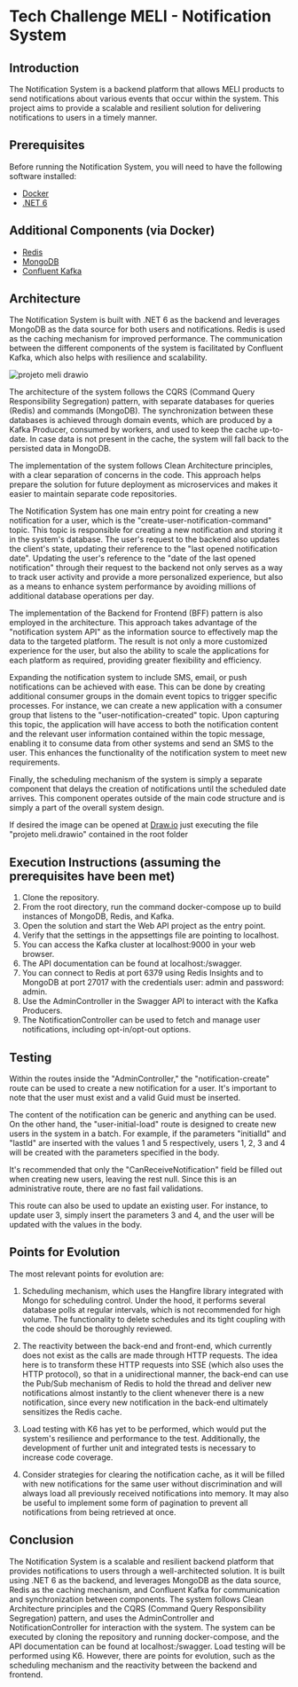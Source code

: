 # Tech Challenge MELI - Notification System

## Introduction
The Notification System is a backend platform that allows MELI products to send notifications about various events that occur within the system. 
This project aims to provide a scalable and resilient solution for delivering notifications to users in a timely manner.

## Prerequisites
Before running the Notification System, you will need to have the following software installed:
- [Docker](https://www.docker.com/)
- [.NET 6](https://dotnet.microsoft.com/download/dotnet/6.0)

## Additional Components (via Docker)
- [Redis](https://redis.io/)
- [MongoDB](https://www.mongodb.com/)
- [Confluent Kafka](https://www.confluent.io/platform/kafka/)

## Architecture
The Notification System is built with .NET 6 as the backend and leverages MongoDB as the data source for both users and notifications. Redis is used as the caching mechanism for improved performance. The communication between the different components of the system is facilitated by Confluent Kafka, which also helps with resilience and scalability.

![projeto meli drawio](https://user-images.githubusercontent.com/124640248/218335242-f7e5f7ac-748f-4c7a-a3f2-fab35f38142d.png)

The architecture of the system follows the CQRS (Command Query Responsibility Segregation) pattern, with separate databases for queries (Redis) and commands (MongoDB). The synchronization between these databases is achieved through domain events, which are produced by a Kafka Producer, consumed by workers, and used to keep the cache up-to-date. In case data is not present in the cache, the system will fall back to the persisted data in MongoDB.

The implementation of the system follows Clean Architecture principles, with a clear separation of concerns in the code. This approach helps prepare the solution for future deployment as microservices and makes it easier to maintain separate code repositories.

The Notification System has one main entry point for creating a new notification for a user, which is the "create-user-notification-command" topic. This topic is responsible for creating a new notification and storing it in the system's database. The user's request to the backend also updates the client's state, updating their reference to the "last opened notification date".
Updating the user's reference to the "date of the last opened notification" through their request to the backend not only serves as a way to track user activity and provide a more personalized experience, but also as a means to enhance system performance by avoiding millions of additional database operations per day.


The implementation of the Backend for Frontend (BFF) pattern is also employed in the architecture. This approach takes advantage of the "notification system API" as the information source to effectively map the data to the targeted platform. The result is not only a more customized experience for the user, but also the ability to scale the applications for each platform as required, providing greater flexibility and efficiency.

Expanding the notification system to include SMS, email, or push notifications can be achieved with ease. This can be done by creating additional consumer groups in the domain event topics to trigger specific processes. For instance, we can create a new application with a consumer group that listens to the "user-notification-created" topic. Upon capturing this topic, the application will have access to both the notification content and the relevant user information contained within the topic message, enabling it to consume data from other systems and send an SMS to the user. This enhances the functionality of the notification system to meet new requirements.

Finally, the scheduling mechanism of the system is simply a separate component that delays the creation of notifications until the scheduled date arrives. This component operates outside of the main code structure and is simply a part of the overall system design.

If desired the image can be opened at [Draw.io](https://draw.io) just executing the file "projeto meli.drawio" contained in the root folder

## Execution Instructions (assuming the prerequisites have been met)
1. Clone the repository.
2. From the root directory, run the command docker-compose up to build instances of MongoDB, Redis, and Kafka.
3. Open the solution and start the Web API project as the entry point.
4. Verify that the settings in the appsettings file are pointing to localhost.
5. You can access the Kafka cluster at localhost:9000 in your web browser.
6. The API documentation can be found at localhost:<port>/swagger.
7. You can connect to Redis at port 6379 using Redis Insights and to MongoDB at port 27017 with the credentials user: admin and password: admin.
8. Use the AdminController in the Swagger API to interact with the Kafka Producers.
9. The NotificationController can be used to fetch and manage user notifications, including opt-in/opt-out options.

## Testing
Within the routes inside the "AdminController," the "notification-create" route can be used to create a new notification for a user. It's important to note that the user must exist and a valid Guid must be inserted. 

The content of the notification can be generic and anything can be used. On the other hand, the "user-initial-load" route is designed to create new users in the system in a batch. For example, if the parameters "initialId" and "lastId" are inserted with the values 1 and 5 respectively, users 1, 2, 3 and 4 will be created with the parameters specified in the body. 

It's recommended that only the "CanReceiveNotification" field be filled out when creating new users, leaving the rest null. Since this is an administrative route, there are no fast fail validations. 

This route can also be used to update an existing user. For instance, to update user 3, simply insert the parameters 3 and 4, and the user will be updated with the values in the body.

## Points for Evolution
The most relevant points for evolution are:

1. Scheduling mechanism, which uses the Hangfire library integrated with Mongo for scheduling control. Under the hood, it performs several database polls at regular intervals, which is not recommended for high volume. The functionality to delete schedules and its tight coupling with the code should be thoroughly reviewed.

2. The reactivity between the back-end and front-end, which currently does not exist as the calls are made through HTTP requests. The idea here is to transform these HTTP requests into SSE (which also uses the HTTP protocol), so that in a unidirectional manner, the back-end can use the Pub/Sub mechanism of Redis to hold the thread and deliver new notifications almost instantly to the client whenever there is a new notification, since every new notification in the back-end ultimately sensitizes the Redis cache.

3. Load testing with K6 has yet to be performed, which would put the system's resilience and performance to the test. Additionally, the development of further unit and integrated tests is necessary to increase code coverage.

4. Consider strategies for clearing the notification cache, as it will be filled with new notifications for the same user without discrimination and will always load all previously received notifications into memory. It may also be useful to implement some form of pagination to prevent all notifications from being retrieved at once.

## Conclusion
The Notification System is a scalable and resilient backend platform that provides notifications to users through a well-architected solution. It is built using .NET 6 as the backend, and leverages MongoDB as the data source, Redis as the caching mechanism, and Confluent Kafka for communication and synchronization between components. The system follows Clean Architecture principles and the CQRS (Command Query Responsibility Segregation) pattern, and uses the AdminController and NotificationController for interaction with the system. The system can be executed by cloning the repository and running docker-compose, and the API documentation can be found at localhost:<port>/swagger. Load testing will be performed using K6. However, there are points for evolution, such as the scheduling mechanism and the reactivity between the backend and frontend.
